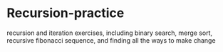 Recursion-practice
==================

recursion and iteration exercises, including binary search, merge sort, recursive fibonacci sequence, and finding all the ways to make change
